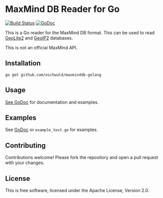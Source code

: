 # MaxMind DB Reader for Go #

[![Build Status](https://travis-ci.org/oschwald/maxminddb-golang.png?branch=master)](https://travis-ci.org/oschwald/maxminddb-golang)
[![GoDoc](https://godoc.org/github.com/oschwald/maxminddb-golang?status.png)](https://godoc.org/github.com/oschwald/maxminddb-golang)


This is a Go reader for the MaxMind DB format. This can be used to read
[GeoLite2](http://dev.maxmind.com/geoip/geoip2/geolite2/) and
[GeoIP2](http://www.maxmind.com/en/geolocation_landing) databases.

This is not an official MaxMind API.

## Installation ##

```
go get github.com/oschwald/maxminddb-golang
```

## Usage ##

[See GoDoc](http://godoc.org/github.com/oschwald/maxminddb-golang) for
documentation and examples.

## Examples ##

See [GoDoc](http://godoc.org/github.com/oschwald/maxminddb-golang) or
`example_test.go` for examples.

## Contributing ##

Contributions welcome! Please fork the repository and open a pull request
with your changes.

## License ##

This is free software, licensed under the Apache License, Version 2.0.
